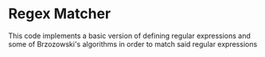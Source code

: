 # Regex Matcher

This code implements a basic version of defining regular expressions and some of Brzozowski's algorithms in order to match said regular expressions